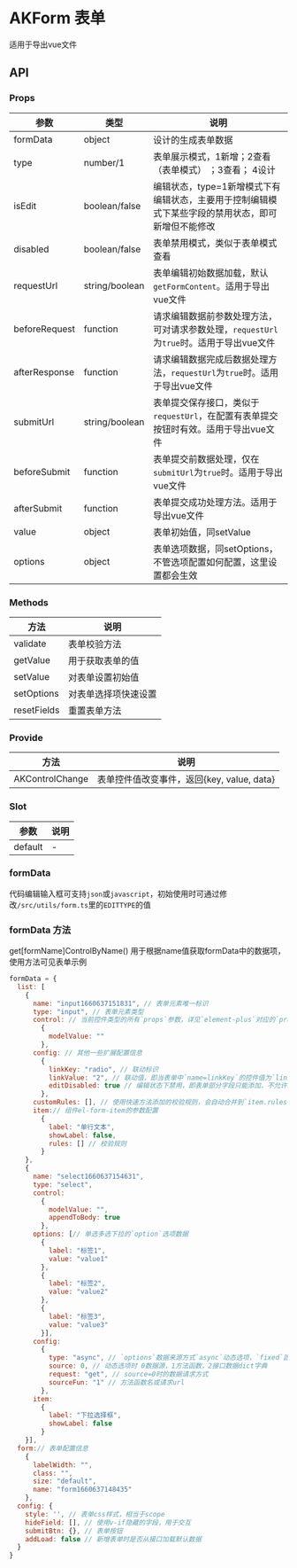 # AKForm 表单

适用于导出vue文件

## API

### Props

| 参数            | 类型             | 说明                                                     |
|---------------|----------------|--------------------------------------------------------|
| formData      | object         | 设计的生成表单数据                                              |
| type          | number/1       | 表单展示模式，1新增；2查看（表单模式） ；3查看； 4设计                         |
| isEdit        | boolean/false  | 编辑状态，type=1新增模式下有编辑状态，主要用于控制编辑模式下某些字段的禁用状态，即可新增但不能修改   |
| disabled      | boolean/false  | 表单禁用模式，类似于表单模式查看                                       |
| requestUrl    | string/boolean | 表单编辑初始数据加载，默认`getFormContent`。适用于导出vue文件               |
| beforeRequest | function       | 请求编辑数据前参数处理方法，可对请求参数处理，`requestUrl`为`true`时。适用于导出vue文件 |
| afterResponse | function       | 请求编辑数据完成后数据处理方法，`requestUrl`为`true`时。适用于导出vue文件        |
| submitUrl     | string/boolean | 表单提交保存接口，类似于`requestUrl`，在配置有表单提交按钮时有效。适用于导出vue文件      |
| beforeSubmit  | function       | 表单提交前数据处理，仅在`submitUrl`为`true`时。适用于导出vue文件             |
| afterSubmit   | function       | 表单提交成功处理方法。适用于导出vue文件                                  |
| value         | object         | 表单初始值，同setValue                                        |
| options       | object         | 表单选项数据，同setOptions，不管选项配置如何配置，这里设置都会生效                 |

### Methods

| 方法          | 说明         |
|-------------|------------|
| validate    | 表单校验方法     |
| getValue    | 用于获取表单的值   |
| setValue    | 对表单设置初始值   |
| setOptions  | 对表单选择项快速设置 |
| resetFields | 重置表单方法     |

### Provide

| 方法              | 说明                             |
|-----------------|--------------------------------|
| AKControlChange | 表单控件值改变事件，返回{key, value, data} |

### Slot

| 参数      | 说明  |
|---------|-----|
| default | -   |

### formData

代码编辑输入框可支持`json`或`javascript`，初始使用时可通过修改`/src/utils/form.ts`里的`EDITTYPE`的值

### formData 方法
get[formName]ControlByName() 用于根据name值获取formData中的数据项，使用方法可见表单示例

```javascript
formData = {
  list: [
    {
      name: "input1660637151831", // 表单元素唯一标识
      type: "input", // 表单元素类型
      control: // 当前控件类型的所有`props`参数，详见`element-plus`对应的`props`参数
        {
          modelValue: ""
        },
      config: // 其他一些扩展配置信息
        {
          linkKey: "radio", // 联动标识
          linkValue: "2", // 联动值，即当表单中`name=linkKey`的控件值为`linkValue`时，当前控件才显示
          editDisabled: true // 编辑状态下禁用，即表单部分字段只能添加，不允许编辑时可使用此设置
        },
      customRules: [], // 使用快速方法添加的校验规则，会自动合并到`item.rules`
      item:// 组件el-form-item的参数配置
        {
          label: "单行文本",
          showLabel: false,
          rules: [] // 校验规则
        }
    },
    {
      name: "select1660637154631",
      type: "select",
      control:
        {
          modelValue: "",
          appendToBody: true
        },
      options: [// 单选多选下拉的`option`选项数据
        {
          label: "标签1",
          value: "value1"
        },
        {
          label: "标签2",
          value: "value2"
        },
        {
          label: "标签3",
          value: "value3"
        }],
      config:
        {
          type: "async", // `options`数据来源方式`async`动态选项，`fixed`固定选项
          source: 0, // 动态选项时 0数据源，1方法函数，2接口数据dict字典
          request: "get", // source=0时的数据请求方式
          sourceFun: "1" // 方法函数名或请求url
        },
      item:
        {
          label: "下拉选择框",
          showLabel: false
        }
    }],
  form:// 表单配置信息
    {
      labelWidth: "",
      class: "",
      size: "default",
      name: "form1660637148435"
    },
  config: {
    style: '', // 表单css样式，相当于scope
    hideField: [], // 使用v-if隐藏的字段，用于交互
    submitBtn: {}, // 表单按钮
    addLoad: false // 新增表单时是否从接口加载默认数据
  }
}
```
